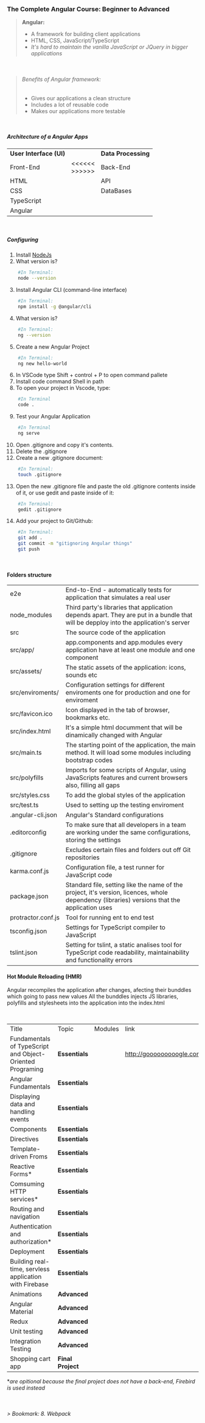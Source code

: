 ### The Complete Angular Course: Beginner to Advanced

> **Angular:**
>* A framework for building client applications 
>* HTML, CSS, JavaScript/TypeScript 
>* *It's hard to maintain the vanilla JavaScript or JQuery in bigger applications*

<br>

> ###### *Benefits of Angular framework:*
>* Gives our applications a clean structure 
>* Includes a lot of reusable code
>* Makes our applications more testable

<br>

##### Architecture of a Angular Apps

|                         |                     |                     |
| ----------------------- | ------------------- | ------------------- |
| **User Interface (UI)** |                     | **Data Processing** |
| Front-End               | <<<<<< <br>  >>>>>> | Back-End            |
| HTML                    |                     | API                 |
| CSS                     |                     | DataBases           |
| TypeScript              |                     |                     |
| Angular                 |                     |                     |

<br>

##### Configuring

1. Install [NodeJs](nodejs.org)
2. What version is? 
```sh
    #In Terminal: 
    node --version
```
3. Install Angular CLI (command-line interface)
```sh
    #In Terminal:
    npm install -g @angular/cli
```
4. What version is?
```sh
    #In Terminal:
    ng --version
```
5. Create a new Angular Project
```sh
    #In Terminal:
    ng new hello-world
```
6. In VSCode type Shift + control + P to open command pallete
7. Install code command Shell in path
8. To open your project in Vscode, type:
```sh
    #In Terminal
    code .
```
9. Test your Angular Application
```sh 
    #In Terminal
    ng serve
```
10. Open .gitignore and copy it's contents.
11. Delete the .gitignore
12. Create a new .gitignore document:
```sh
    #In Terminal:
    touch .gitignore
```
13. Open the new .gitignore file and paste the old .gitignore contents inside of it, or use gedit and paste inside of it:
```sh
    #In Terminal:
    gedit .gitignore
```
14. Add your project to Git/Github:
```sh
    #In Terminal:
    git add .
    git commit -m "gitignoring Angular things"
    git push
```
<br>

#### Folders structure

|                    |                                                                                                                                              |
| ------------------ | -------------------------------------------------------------------------------------------------------------------------------------------- |
| e2e                | End-to-End - automatically tests for application  that simulates a real user                                                                 |
| node_modules       | Third party's libraries that application depends apart. They are put in a bundle that will be depploy into the application's server          |
| src                | The source code of the application                                                                                                           |
| src/app/           | app.components and app.modules every application have at least one module and one component                                                  |
| src/assets/        | The static assets of the application: icons, sounds etc                                                                                      |
| src/enviroments/   | Configuration settings for different enviroments one for production and one for enviroment                                                   |
| src/favicon.ico    | Icon displayed in the tab of browser, bookmarks etc.                                                                                         |
| src/index.html     | It's a simple html documment that will be dinamically changed with Angular                                                                   |
| src/main.ts        | The starting point of the application, the main method. It will load some modules including bootstrap codes                                  |
| src/polyfills      | Imports for some scripts of Angular, using JavaScripts features and current browsers also, filling all gaps                                  |
| src/styles.css     | To add the global styles of the application                                                                                                  |
| src/test.ts        | Used to setting up the testing enviroment                                                                                                    |
| .angular-cli.json  | Angular's Standard configurations                                                                                                            |
| .editorconfig      | To make sure that all developers in a team are working under the same configurations, storing the settings                                   |
| .gitignore         | Excludes certain files and folders out off Git repositories                                                                                  |
| karma.conf.js      | Configuration file, a test runner for JavaScript code                                                                                        |
| package.json       | Standard file, setting like the name of the project, it's version, licences, whole dependency (libraries) versions that the application uses |
| protractor.conf.js | Tool for running ent to end test                                                                                                             |
| tsconfig.json      | Settings for TypeScript compiler to JavaScript                                                                                               |
| tslint.json        | Setting for tslint, a static analises tool for TypeScript code readability, maintainability and functionality errors                         |

#### Hot Module Reloading (HMR)
Angular recompiles the application after changes, afecting their bunddles which going to pass new values
All the bunddles injects JS libraries, polyfills and stylesheets into the application into the index.html




<br>

|                                                           |               |          |                          |
| --------------------------------------------------------- | ------------- | -------- | ------------------------ |
| Title                                                     | Topic         | Modules  | link                     |
| Fundamentals of TypeScript and Object-Oriented Programing | **Essentials**    |          | http://gooooooooogle.com |
| Angular Fundamentals                                      | **Essentials**    |          |                          |
| Displaying data and handling events                       | **Essentials**    |          |                          |
| Components                                                | **Essentials**    |          |                          |
| Directives                                                | **Essentials**    |          |                          |
| Template-driven Froms                                     | **Essentials**    |          |                          |
| Reactive Forms*                                           | **Essentials**    |          |                          |
| Comsuming HTTP services*                                  | **Essentials**    |          |                          |
| Routing and navigation                                    | **Essentials**    |          |                          |
| Authentication and authorization*                         | **Essentials**    |          |                          |
| Deployment                                                | **Essentials**    |          |                          |
| Building real-time, servless application with Firebase    | **Essentials**    |          |                          |
| Animations                                                | **Advanced**      |          |                          |
| Angular Material                                          | **Advanced**      |          |                          |
| Redux                                                     | **Advanced**      |          |                          |
| Unit testing                                              | **Advanced**      |          |                          |
| Integration Testing                                       | **Advanced**      |          |                          |
| Shopping cart app                                         | **Final Project** |          |                          |

**are opitional because the final project does not have a back-end, Firebird is used instead*


<br>

###### > Bookmark: 8. Webpack
